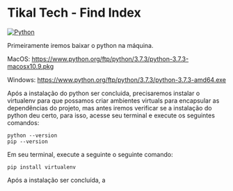 # Tikal Tech - Find Index

[![Python](https://img.shields.io/badge/python-3.7.3-blue.svg)]()

Primeiramente iremos baixar o python na máquina.

MacOS: https://www.python.org/ftp/python/3.7.3/python-3.7.3-macosx10.9.pkg 

Windows: https://www.python.org/ftp/python/3.7.3/python-3.7.3-amd64.exe

Após a instalação do python ser concluida, precisaremos instalar o virtualenv para que possamos criar ambientes virtuals para encapsular as dependências do projeto, mas antes iremos verificar se a instalação do python deu certo, para isso, acesse seu terminal e execute os seguintes comandos:

```
python --version
pip --version
```

Em seu terminal, execute a seguinte o seguinte comando:

```
pip install virtualenv
```

Após a instalação ser concluída, a
